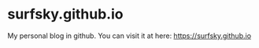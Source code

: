 # surfsky.github.io
My personal blog in github. You can visit it at here: https://surfsky.github.io
